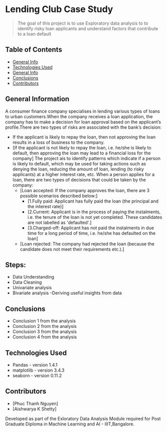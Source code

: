 # Lending Club Case Study
> The goal of this project is to use Exploratory data analysis to to identify risky loan applicants and understand factors that contribute to a loan default

## Table of Contents
* [General Info](#general-information)
* [Technologies Used](#technologies-used)
* [General Info](#general-information)
* [Conclusions](#conclusions)
* [Contributors](#acknowledgements)

<!-- You can include any other section that is pertinent to your problem -->

## General Information
 A consumer finance company specialises in lending various types of loans to urban customers.When the company receives a loan application, the company has to make a decision for loan approval based on the applicant’s profile.There are two types of risks are associated with the bank’s decision:
* If the applicant is likely to repay the loan, then not approving the loan results in a loss of business to the company.
* [If the applicant is not likely to repay the loan, i.e. he/she is likely to default, then approving the loan may lead to a financial loss for the company]
The project ais to identify patterns which indicate if a person is likely to default, which may be used for taking actions such as denying the loan, reducing the amount of loan, lending (to risky applicants) at a higher interest rate, etc.
When a person applies for a loan, there are two types of decisions that could be taken by the company:
    * [Loan accepted: If the company approves the loan, there are 3 possible scenarios described below:]
        * [1.Fully paid: Applicant has fully paid the loan (the principal and the interest rate)]
        * [2.Current: Applicant is in the process of paying the instalments, i.e. the tenure of the loan is not yet completed. These candidates    are not labelled as 'defaulted'.]
        * [3.Charged-off: Applicant has not paid the instalments in due time for a long period of time, i.e. he/she has defaulted on the loan] 
    * [Loan rejected: The company had rejected the loan (because the candidate does not meet their requirements etc.).] 


<!-- You don't have to answer all the questions - just the ones relevant to your project. -->

## Steps:
- Data Understanding 
- Data Cleaning
- Univariate analysis
- Bivariate analysis
-Deriving useful insights from data

## Conclusions
- Conclusion 1 from the analysis
- Conclusion 2 from the analysis
- Conclusion 3 from the analysis
- Conclusion 4 from the analysis

<!-- You don't have to answer all the questions - just the ones relevant to your project. -->


## Technologies Used
- Pandas - version 1.4.1
- matplotlib - version 3.4.3
- seaborn  - version 0.11.2

<!-- As the libraries versions keep on changing, it is recommended to mention the version of library used in this project -->

## Contributors
* [Phuc Thanh Nguyen]
* [Aishwarya K Shetty]

Developed as part of the Exloratory Data Analysis Module required for Post Graduate Diploma in Machine Learning and AI - IIIT,Bangalore.


